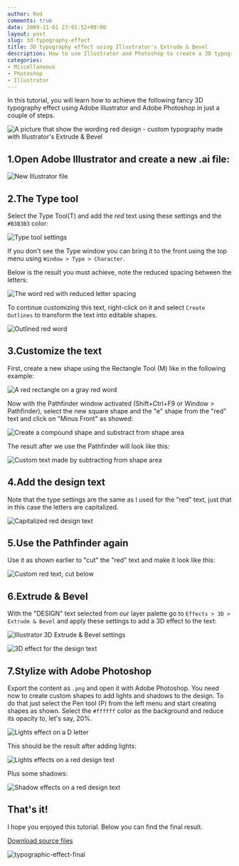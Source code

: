 ```yaml
---
author: Red
comments: true
date: 2009-11-01 23:01:52+00:00
layout: post
slug: 3d-typography-effect
title: 3D typography effect using Illustrator's Extrude & Bevel
description: How to use Illustrator and Photoshop to create a 3D typography effect with light effects and shadows.
categories:
- Miscellaneous
- Photoshop
- Illustrator
---
```


In this tutorial, you will learn how to achieve the following fancy 3D typography effect using Adobe Illustrator and Adobe Photoshop in just a couple of steps.

![A picture that show the wording red design - custom typography made with Illustrator's Extrude & Bevel](/dist/uploads/2009/11/3d-typography-effect.png)

<!-- more -->

## 1.Open Adobe Illustrator and create a new .ai file:


![New Illustrator file](/dist/uploads/2009/11/new.png)


## 2.The Type tool

Select the Type Tool(T) and add the *red* text using these settings and the `#B3B3B3` color:

![Type tool settings](/dist/uploads/2009/11/text-settings.png)

If you don't see the Type window you can bring it to the front using the top menu using  `Window > Type > Character`.

Below is the result you must achieve, note the reduced spacing between the letters:

![The word red with reduced letter spacing](/dist/uploads/2009/11/red.png)

To continue customizing this text, right-click on it and select `Create Outlines` to transform the text into editable shapes.

![Outlined red word](/dist/uploads/2009/11/red-outline.png)

## 3.Customize the text

First, create a new shape using the Rectangle Tool (M) like in the following example:

![A red rectangle on a gray red word](/dist/uploads/2009/11/red-shape.png)

Now with the Pathfinder window activated (Shift+Ctrl+F9 or Window > Pathfinder), select the new square shape and the "e" shape from the "red" text and click on "Minus Front" as showed:

![Create a compound shape and substract from shape area](/dist/uploads/2009/11/minus-shape.png)

The result after we use the Pathfinder will look like this:

![Custom text made by subtracting from shape area](/dist/uploads/2009/11/red-custom.png)


## 4.Add the design text

Note that the type settings are the same as I used for the "red" text, just that in this case the letters are capitalized.

![Capitalized red design text](/dist/uploads/2009/11/red-design.png)

## 5.Use the Pathfinder again

Use it as shown earlier to "cut" the "red" text and make it look like this:

![Custom red text, cut below](/dist/uploads/2009/11/red-design-2.png)


## 6.Extrude & Bevel

With the "DESIGN" text selected from our layer palette go to `Effects > 3D > Extrude & Bevel` and apply these settings to add a 3D effect to the text:

![Illustrator 3D Extrude & Bevel settings](/dist/uploads/2009/11/3d.png)

![3D effect for the design text](/dist/uploads/2009/11/3dresult.png)


## 7.Stylize with Adobe Photoshop

Export the content as `.png` and open it with Adobe Photoshop. You need now to create custom shapes to add lights and shadows to the design. To do that just select the Pen tool (P) from the left menu and start creating shapes as shown. Select the `#ffffff` color as the background and reduce its opacity to, let's say, 20%.

![Lights effect on a D letter](/dist/uploads/2009/11/lights.png)

This should be the result after adding lights:

![Lights effects on a red design text](/dist/uploads/2009/11/typographic-effect-lights.png)

Plus some shadows:

![Shadow effects on a red design text](/dist/uploads/2009/11/typographic-effect-shaddow.png)

## That's it!

I hope you enjoyed this tutorial. Below you can find the final result.

[Download source files](/dist/uploads/2009/11/typographic-effect.rar)

![typographic-effect-final](/dist/uploads/2009/11/typographic-effect-final.png)